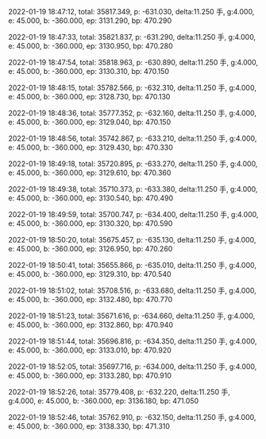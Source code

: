 2022-01-19 18:47:12, total: 35817.349, p: -631.030, delta:11.250 手, g:4.000, e: 45.000, b: -360.000, ep: 3131.290, bp: 470.290

2022-01-19 18:47:33, total: 35821.837, p: -631.290, delta:11.250 手, g:4.000, e: 45.000, b: -360.000, ep: 3130.950, bp: 470.280

2022-01-19 18:47:54, total: 35818.963, p: -630.890, delta:11.250 手, g:4.000, e: 45.000, b: -360.000, ep: 3130.310, bp: 470.150

2022-01-19 18:48:15, total: 35782.566, p: -632.310, delta:11.250 手, g:4.000, e: 45.000, b: -360.000, ep: 3128.730, bp: 470.130

2022-01-19 18:48:36, total: 35777.352, p: -632.160, delta:11.250 手, g:4.000, e: 45.000, b: -360.000, ep: 3129.040, bp: 470.150

2022-01-19 18:48:56, total: 35742.867, p: -633.210, delta:11.250 手, g:4.000, e: 45.000, b: -360.000, ep: 3129.430, bp: 470.330

2022-01-19 18:49:18, total: 35720.895, p: -633.270, delta:11.250 手, g:4.000, e: 45.000, b: -360.000, ep: 3129.610, bp: 470.360

2022-01-19 18:49:38, total: 35710.373, p: -633.380, delta:11.250 手, g:4.000, e: 45.000, b: -360.000, ep: 3130.540, bp: 470.490

2022-01-19 18:49:59, total: 35700.747, p: -634.400, delta:11.250 手, g:4.000, e: 45.000, b: -360.000, ep: 3130.320, bp: 470.590

2022-01-19 18:50:20, total: 35675.457, p: -635.130, delta:11.250 手, g:4.000, e: 45.000, b: -360.000, ep: 3126.950, bp: 470.260

2022-01-19 18:50:41, total: 35655.866, p: -635.010, delta:11.250 手, g:4.000, e: 45.000, b: -360.000, ep: 3129.310, bp: 470.540

2022-01-19 18:51:02, total: 35708.516, p: -633.680, delta:11.250 手, g:4.000, e: 45.000, b: -360.000, ep: 3132.480, bp: 470.770

2022-01-19 18:51:23, total: 35671.616, p: -634.660, delta:11.250 手, g:4.000, e: 45.000, b: -360.000, ep: 3132.860, bp: 470.940

2022-01-19 18:51:44, total: 35696.816, p: -634.350, delta:11.250 手, g:4.000, e: 45.000, b: -360.000, ep: 3133.010, bp: 470.920

2022-01-19 18:52:05, total: 35697.716, p: -634.000, delta:11.250 手, g:4.000, e: 45.000, b: -360.000, ep: 3133.280, bp: 470.910

2022-01-19 18:52:26, total: 35779.408, p: -632.220, delta:11.250 手, g:4.000, e: 45.000, b: -360.000, ep: 3136.180, bp: 471.050

2022-01-19 18:52:46, total: 35762.910, p: -632.150, delta:11.250 手, g:4.000, e: 45.000, b: -360.000, ep: 3138.330, bp: 471.310